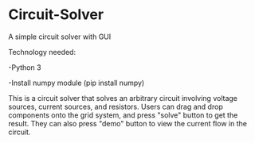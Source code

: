 # Circuit-Solver
A simple circuit solver with GUI

Technology needed:

-Python 3

-Install numpy module (pip install numpy)

This is a circuit solver that solves an arbitrary circuit involving voltage sources, current sources, and resistors. Users can drag and drop components onto the grid system, and press "solve" button to get the result. They can also press "demo" button to view the current flow in the circuit.
